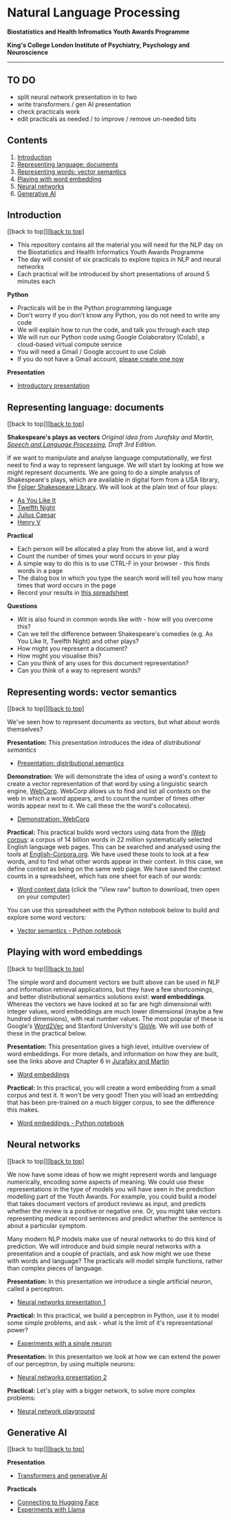 # Natural Language Processing

**Biostatistics and Health Infromatics Youth Awards Programme**

**King's College London Institute of Psychiatry, Psychology and Neuroscience**

---
## TO DO
- split neural network presentation in to two
- write transformers / gen AI presentation
- check practicals work
- edit practicals as needed / to improve / remove un-needed bits

<a name="top"/>

## Contents

1. [Introduction](#introduction)
1. [Representing language: documents](#representing-language-documents)
1. [Representing words: vector semantics](#representing-words-vector-semantics)
1. [Playing with word embedding](#playing-with-word-embeddings)
1. [Neural networks](#neural-networks)
1. [Generative AI](#generative-ai)

## Introduction
[[back to top]][[back to top]](#top)

- This repository contains all the material you will need for the NLP day on the Biostatistics and Health Informatics Youth Awards Programme
- The day will consist of six practicals to explore topics in NLP and neural networks
- Each practical will be introduced by short presentations of around 5 minutes each

**Python**

- Practicals will be in the Python programming language
- Don't worry if you don't know any Python, you do not need to write any code
- We will explain how to run the code, and talk you through each step
- We will run our Python code using Google Colaboratory (Colab), a cloud-based virtual compute service
- You will need a Gmail / Google account to use Colab
- If you do not have a Gmail account, [please create one now](https://support.google.com/mail/answer/56256?hl=en-GB) 

**Presentation**

- [Introductory presentation](./presentations/introduction.pdf) 

## Representing language: documents
[[back to top]][[back to top]](#top)

**Shakespeare's plays as vectors**
*Original idea from Jurafsky and Martin, [Speech and Language Processing](https://web.stanford.edu/~jurafsky/slp3/), Draft 3rd Edition.*

If we want to manipulate and analyse language computationally, we first need to find a way to represent language. We will start by looking at how we might represent documents. We are going to do a simple analysis of Shakespeare's plays, which are available in digital form from a USA library, the [Folger Shakespeare Library](https://www.folger.edu/explore/shakespeares-works/download/). We will look at the plain text of four plays:

- [As You Like It](https://flgr.sh/txtfssAYLtxt)
- [Twelfth Night](https://flgr.sh/txtfssTN_txt)
- [Julius Caesar](https://flgr.sh/txtfssJC_txt)
- [Henry V](https://flgr.sh/txtfssH5_txt)

**Practical**

- Each person will be allocated a play from the above list, and a word
- Count the number of times your word occurs in your play
- A simple way to do this is to use CTRL-F in your browser - this finds words in a page
- The dialog box in which you type the search word will tell you how many times that word occurs in the page
- Record your results in [this spreadsheet](https://docs.google.com/spreadsheets/d/1W-NI1-CAufuXTCHISsbwvnqY5krQVnsAxqX2IKpNcVg/edit?usp=sharing)

**Questions**

- *Wit* is also found in common words like *with* - how will you overcome this?
- Can we tell the difference between Shakespeare's comedies (e.g. As You Like It, Twelfth Night) and other plays?
- How might you represent a document?
- How might you visualise this?
- Can you think of any uses for this document representation?
- Can you think of a way to represent words?

## Representing words: vector semantics
[[back to top]][[back to top]](#top)

We've seen how to represent documents as vectors, but what about words themselves? 

**Presentation:**  This presentation introduces the idea of *distributional semantics*
- [Presentation: distributional semantics](./presentations/distributional-semantics.pdf) 

**Demonstration:** We will demonstrate the idea of using a word's context to create a vector representation of that word by using a linguistic search engine, [WebCorp](https://www.webcorp.org.uk/). WebCorp allows us to find and list all contexts on the web in which a word appears, and to count the number of times other words appear next to it. We call these the the word's collocates).
- [Demonstration: WebCorp](https://www.webcorp.org.uk/)

**Practical:** This practical builds word vectors using data from the [iWeb corpus](https://www.english-corpora.org/iweb/): a corpus of 14 billion words in 22 million systematically selected English language web pages. This can be searched and analysed using the tools at [English-Corpora.org](https://www.english-corpora.org/). We have used these tools to look at a few words, and to find what other words appear in their context. In this case, we define context as being on the same web page. We have saved the context counts in a spreadsheet, which has one sheet for each of our words:

- [Word context data](./practicals/contexts.xlsx) (click the "View raw" button to download, tnen open on your computer)

You can use this spreadsheet with the Python notebook below to build and explore some word vectors:

- [Vector semantics - Python notebook](https://githubtocolab.com/KCL-Health-NLP/nlp_youth_awards/blob/main/practicals/plot_contexts.ipynb)

## Playing with word embeddings
[[back to top]][[back to top]](#top)

The simple word and document vectors we built above can be used in NLP and information retrieval applications, but they have a few shortcomings, and better distributional semantics solutions exist: **word embeddings**. Whereas the vectors we have looked at so far are high dimensional with integer values, word embeddings are much lower dimensional (maybe a few hundred dimensions), with real number values. The most popular of these is Google's [Word2Vec](https://www.tensorflow.org/text/tutorials/word2vec) and Stanford University's [GloVe](https://nlp.stanford.edu/projects/glove/). We will use both of these in the practical below.

**Presentation:**
This presentation gives a high level, intuitive overview of word embeddings. For more details, and information on how they are built, see the links above and Chapter 6 in [Jurafsky and Martin](https://web.stanford.edu/~jurafsky/slp3/)
- [Word embeddings](./presentations/word-embeddings.pdf) 

**Practical:**
In this practical, you will create a word embedding from a small corpus and test it. It won't be very good! Then you will load an embedding that has been pre-trained on a much bigger corpus, to see the difference this makes.

- [Word embeddings - Python notebook](https://githubtocolab.com/KCL-Health-NLP/nlp_youth_awards/blob/main/practicals/embeddings.ipynb)


## Neural networks
[[back to top]][[back to top]](#top)

We now have some ideas of how we might represent words and language numerically, encoding some aspects of meaning. We could use these representations in the type of models you will have seen in the prediction modelling part of the Youth Awards. For example, you could build a model that takes document vectors of product reviews as input, and predicts whether the review is a positive or negative one. Or, you might take vectors representing medical record sentences and predict whether the sentence is about a particular symptom. 

Many modern NLP models make use of neural networks to do this kind of prediction. We will introduce and buid simple neural networks with a presentation and a couple of practials, and ask how might we use these with words and language? The practicals will model simple functions, rather than complex pieces of language.

**Presentation:**
In this presentation we introduce a single artificial neuron, called a perceptron. 
- [Neural networks presentation 1](./presentations/neural-networks.pdf) 

**Practical:**
In this practical, we build a perceptron in Python, use it to model some simple problems, and ask - what is the limit of it's representational power?
- [Experiments with a single neuron](https://githubtocolab.com/KCL-Health-NLP/nlp_youth_awards/blob/main/practicals/perceptrons.ipynb)

**Presentation:**
In this presentaiton we look at how we can extend the power of our perceptron, by using multiple neurons:
- [Neural networks presentation 2](./presentations/neural-networks.pdf) 

**Practical:**
Let's play with a bigger network, to solve more complex problems:
- [Neural network playground](https://playground.tensorflow.org/)


## Generative AI
[[back to top]][[back to top]](#top)

**Presentation**
- [Transformers and generative AI](./presentations/transformers.pdf) 

**Practicals**
- [Connecting to Hugging Face](https://githubtocolab.com/KCL-Health-NLP/nlp_youth_awards/blob/main/practicals/hugging_face.ipynb)
- [Experiments with Llama](https://githubtocolab.com/KCL-Health-NLP/nlp_youth_awards/blob/main/practicals/llama.ipynb)
